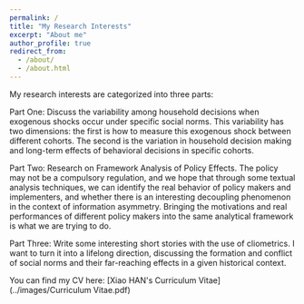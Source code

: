 ```yaml
---
permalink: /
title: "My Research Interests"
excerpt: "About me"
author_profile: true
redirect_from: 
  - /about/
  - /about.html
---
```


My research interests are categorized into three parts:

Part One: Discuss the variability among household decisions when exogenous shocks occur under specific social norms. This variability has two dimensions: the first is how to measure this exogenous shock between different cohorts. The second is the variation in household decision making and long-term effects of behavioral decisions in specific cohorts.

Part Two: Research on Framework Analysis of Policy Effects. The policy may not be a compulsory regulation, and we hope that through some textual analysis techniques, we can identify the real behavior of policy makers and implementers, and whether there is an interesting decoupling phenomenon in the context of information asymmetry. Bringing the motivations and real performances of different policy makers into the same analytical framework is what we are trying to do.

Part Three: Write some interesting short stories with the use of cliometrics. I want to turn it into a lifelong direction, discussing the formation and conflict of social norms and their far-reaching effects in a given historical context.

You can find my CV here: [Xiao HAN's Curriculum Vitae](../images/Curriculum Vitae.pdf)
